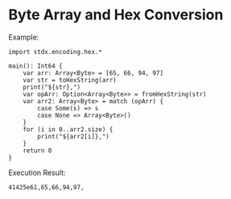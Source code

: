 # Byte Array and Hex Conversion

Example:

<!-- verify -->
```cangjie
import stdx.encoding.hex.*

main(): Int64 {
    var arr: Array<Byte> = [65, 66, 94, 97]
    var str = toHexString(arr)
    print("${str},")
    var opArr: Option<Array<Byte>> = fromHexString(str)
    var arr2: Array<Byte> = match (opArr) {
        case Some(s) => s
        case None => Array<Byte>()
    }
    for (i in 0..arr2.size) {
        print("${arr2[i]},")
    }
    return 0
}
```

Execution Result:

```text
41425e61,65,66,94,97,
```